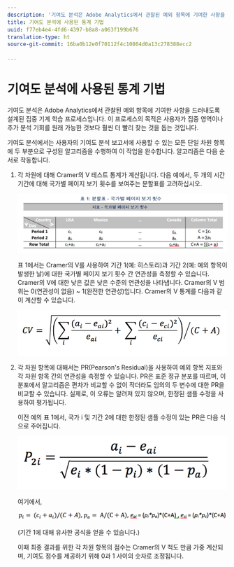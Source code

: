 ```yaml
---
description: '기여도 분석은 Adobe Analytics에서 관찰된 예외 항목에 기여한 사항을 드러내도록 설계된 집중 기계 학습 프로세스입니다. 이 프로세스의 목적은 사용자가 집중 영역이나 추가 분석 기회를 원래 가능한 것보다 훨씬 더 빨리 찾는 것을 돕는 것입니다. '
title: 기여도 분석에 사용된 통계 기법
uuid: f77eb4e4-4fd6-4397-b8a8-a063f199b676
translation-type: ht
source-git-commit: 16ba0b12e0f70112f4c10804d0a13c278388ecc2

---
```



# 기여도 분석에 사용된 통계 기법

기여도 분석은 Adobe Analytics에서 관찰된 예외 항목에 기여한 사항을 드러내도록 설계된 집중 기계 학습 프로세스입니다. 이 프로세스의 목적은 사용자가 집중 영역이나 추가 분석 기회를 원래 가능한 것보다 훨씬 더 빨리 찾는 것을 돕는 것입니다. 

기여도 분석에서는 사용자의 기여도 분석 보고서에 사용할 수 있는 모든 단일 차원 항목에 두 부분으로 구성된 알고리즘을 수행하여 이 작업을 완수합니다. 알고리즘은 다음 순서로 작동합니다.

1. 각 차원에 대해 Cramer의 V 테스트 통계가 계산됩니다. 다음 예에서, 두 개의 시간 기간에 대해 국가별 페이지 보기 횟수를 보여주는 분할표를 고려하십시오.

   ![](assets/contingency_table.png)

   표 1에서는 Cramer의 V를 사용하여 기간 1(예: 히스토리)과 기간 2(예: 예외 항목이 발생한 날)에 대한 국가별 페이지 보기 횟수 간 연관성을 측정할 수 있습니다. Cramer의 V에 대한 낮은 값은 낮은 수준의 연관성을 나타냅니다. Cramer의 V 범위는 0(연관성이 없음) ~ 1(완전한 연관성)입니다. Cramer의 V 통계를 다음과 같이 계산할 수 있습니다.

   ![](assets/cramers-v.png)

1. 각 차원 항목에 대해서는 PR(Pearson's Residual)을 사용하여 예외 항목 지표와 각 차원 항목 간의 연관성을 측정할 수 있습니다. PR은 표준 정규 분포를 따르며, 이 분포에서 알고리즘은 편차가 비교할 수 없이 작더라도 임의의 두 변수에 대한 PR을 비교할 수 있습니다. 실제로, 이 오류는 알려져 있지 않으며, 한정된 샘플 수정을 사용하여 평가됩니다. 

   이전 예의 표 1에서, 국가 i 및 기간 2에 대한 한정된 샘플 수정이 있는 PR은 다음 식으로 주어집니다.

   ![](assets/persons-residual.png)

   여기에서,

   ![](assets/pr-example.png)

   (기간 1에 대해 유사한 공식을 얻을 수 있습니다.) 

   이때 최종 결과를 위한 각 차원 항목의 점수는 Cramer의 V 척도 만큼 가중 계산되며, 기여도 점수를 제공하기 위해 0과 1 사이의 숫자로 조정됩니다.

